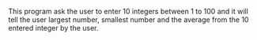 This program ask the user to enter 10 integers between 1 to 100 and it will tell the user largest number, smallest number and the average from the 10 entered integer by the user. 

